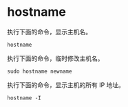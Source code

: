 # hostname

执行下面的命令，显示主机名。

```
hostname
```

执行下面的命令，临时修改主机名。

```
sudo hostname newname
```

执行下面的命令，显示主机的所有 IP 地址。

```
hostname -I
```


